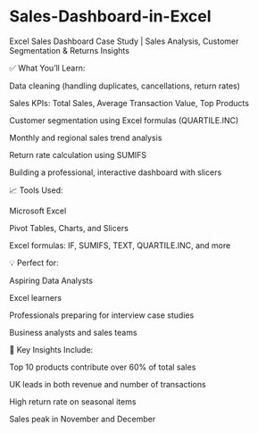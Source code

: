 # Sales-Dashboard-in-Excel

Excel Sales Dashboard Case Study | Sales Analysis, Customer Segmentation & Returns Insights

✅ What You’ll Learn:

Data cleaning (handling duplicates, cancellations, return rates)

Sales KPIs: Total Sales, Average Transaction Value, Top Products

Customer segmentation using Excel formulas (QUARTILE.INC)

Monthly and regional sales trend analysis

Return rate calculation using SUMIFS

Building a professional, interactive dashboard with slicers

📈 Tools Used:

Microsoft Excel

Pivot Tables, Charts, and Slicers

Excel formulas: IF, SUMIFS, TEXT, QUARTILE.INC, and more

💡 Perfect for:

Aspiring Data Analysts

Excel learners

Professionals preparing for interview case studies

Business analysts and sales teams

🎯 Key Insights Include:

Top 10 products contribute over 60% of total sales

UK leads in both revenue and number of transactions

High return rate on seasonal items

Sales peak in November and December
